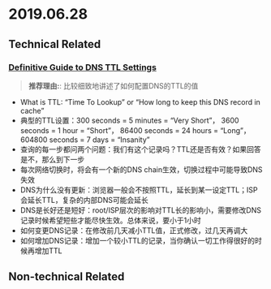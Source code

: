 2019.06.28
========

## Technical Related

### [Definitive Guide to DNS TTL Settings](https://www.varonis.com/blog/definitive-guide-to-dns-ttl-settings/)
> **推荐理由:**: 比较细致地讲述了如何配置DNS的TTL的值
* What is TTL: “Time To Lookup” or “How long to keep this DNS record in cache”
* 典型的TTL设置：300 seconds = 5 minutes = “Very Short”， 3600 seconds = 1 hour = “Short”， 86400 seconds = 24 hours = “Long”，604800 seconds = 7 days = “Insanity”
* 查询的每一步都问两个问题：我们有这个记录吗？TTL还是否有效？如果回答是不，那么到下一步
* 每次网络切换时，将会有一个新的DNS chain生效，切换过程中可能导致DNS失效
* DNS为什么没有更新：浏览器一般会不按照TTL，延长到某一设定TTL；ISP会延长TTL，复杂的内部DNS可能会延长
* DNS是长好还是短好：root/ISP层次的影响对TTL长的影响小，需要修改DNS记录时候希望短些才能尽快生效。总体来说，要小于1小时
* 如何变更DNS记录：在修改前几天减小TTL值，正式修改，过几天再调大
* 如何增加DNS记录：增加一个较小TTL的记录，当你确认一切工作得很好的时候再增加TTL


## Non-technical Related
